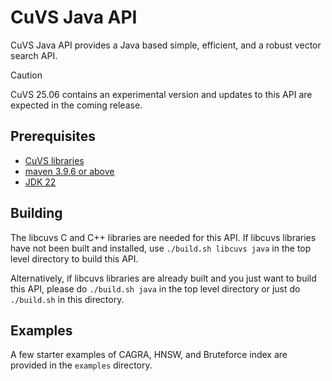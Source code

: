 # CuVS Java API


CuVS Java API provides a Java based simple, efficient, and a robust vector search API.

> [!CAUTION]
> CuVS 25.06 contains an experimental version and updates to this API are expected in the coming release.

## Prerequisites

- [CuVS libraries](https://docs.rapids.ai/api/cuvs/stable/build/#build-from-source)
- [maven 3.9.6 or above](https://maven.apache.org/download.cgi)
- [JDK 22](https://openjdk.org/projects/jdk/22/)


## Building

The libcuvs C and C++ libraries are needed for this API. If libcuvs libraries have not been built and installed, use `./build.sh libcuvs java` in the top level directory to build this API.

Alternatively, if libcuvs libraries are already built and you just want to build this API, please
do `./build.sh java` in the top level directory or just do `./build.sh` in this directory.


## Examples

A few starter examples of CAGRA, HNSW, and Bruteforce index are provided in the `examples` directory.
